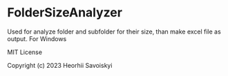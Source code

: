 # FolderSizeAnalyzer
Used for analyze folder and subfolder for their size, than make excel file as output. For Windows



MIT License

Copyright (c) 2023 Heorhii Savoiskyi